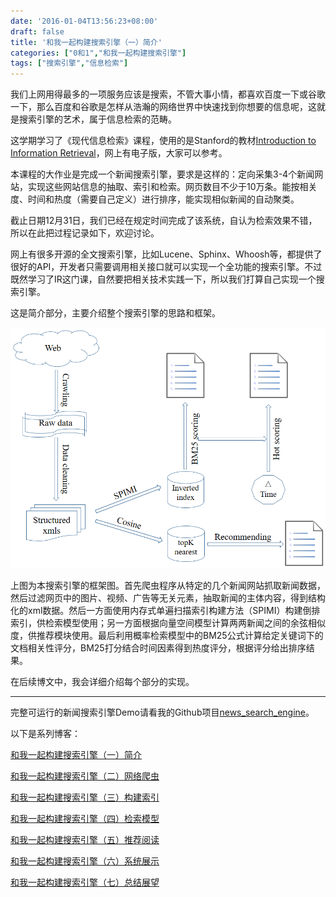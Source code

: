 ```yaml
---
date: '2016-01-04T13:56:23+08:00'
draft: false
title: '和我一起构建搜索引擎（一）简介'
categories: ["0和1","和我一起构建搜索引擎"]
tags: ["搜索引擎","信息检索"]
---
```

我们上网用得最多的一项服务应该是搜索，不管大事小情，都喜欢百度一下或谷歌一下，那么百度和谷歌是怎样从浩瀚的网络世界中快速找到你想要的信息呢，这就是搜索引擎的艺术，属于信息检索的范畴。

这学期学习了《现代信息检索》课程，使用的是Stanford的教材[Introduction to Information Retrieval](http://nlp.stanford.edu/IR-book/)，网上有电子版，大家可以参考。

本课程的大作业是完成一个新闻搜索引擎，要求是这样的：定向采集3-4个新闻网站，实现这些网站信息的抽取、索引和检索。网页数目不少于10万条。能按相关度、时间和热度（需要自己定义）进行排序，能实现相似新闻的自动聚类。

截止日期12月31日，我们已经在规定时间完成了该系统，自认为检索效果不错，所以在此把过程记录如下，欢迎讨论。

网上有很多开源的全文搜索引擎，比如Lucene、Sphinx、Whoosh等，都提供了很好的API，开发者只需要调用相关接口就可以实现一个全功能的搜索引擎。不过既然学习了IR这门课，自然要把相关技术实践一下，所以我们打算自己实现一个搜索引擎。

这是简介部分，主要介绍整个搜索引擎的思路和框架。

![search engine outline](search-engine-architecture.png)

上图为本搜索引擎的框架图。首先爬虫程序从特定的几个新闻网站抓取新闻数据，然后过滤网页中的图片、视频、广告等无关元素，抽取新闻的主体内容，得到结构化的xml数据。然后一方面使用内存式单遍扫描索引构建方法（SPIMI）构建倒排索引，供检索模型使用；另一方面根据向量空间模型计算两两新闻之间的余弦相似度，供推荐模块使用。最后利用概率检索模型中的BM25公式计算给定关键词下的文档相关性评分，BM25打分结合时间因素得到热度评分，根据评分给出排序结果。

在后续博文中，我会详细介绍每个部分的实现。

---

完整可运行的新闻搜索引擎Demo请看我的Github项目[news_search_engine](https://github.com/01joy/news_search_engine)。

以下是系列博客：

[和我一起构建搜索引擎（一）简介](https://bitjoy.net/posts/2016-01-04-introduction-to-building-a-search-engine-1/)

[和我一起构建搜索引擎（二）网络爬虫](https://bitjoy.net/posts/2016-01-04-introduction-to-building-a-search-engine-2/)

[和我一起构建搜索引擎（三）构建索引](https://bitjoy.net/posts/2016-01-07-introduction-to-building-a-search-engine-3/)

[和我一起构建搜索引擎（四）检索模型](https://bitjoy.net/posts/2016-01-07-introduction-to-building-a-search-engine-4/)

[和我一起构建搜索引擎（五）推荐阅读](https://bitjoy.net/posts/2016-01-09-introduction-to-building-a-search-engine-5/)

[和我一起构建搜索引擎（六）系统展示](https://bitjoy.net/posts/2016-01-09-introduction-to-building-a-search-engine-6/)

[和我一起构建搜索引擎（七）总结展望](https://bitjoy.net/posts/2016-01-09-introduction-to-building-a-search-engine-7/)